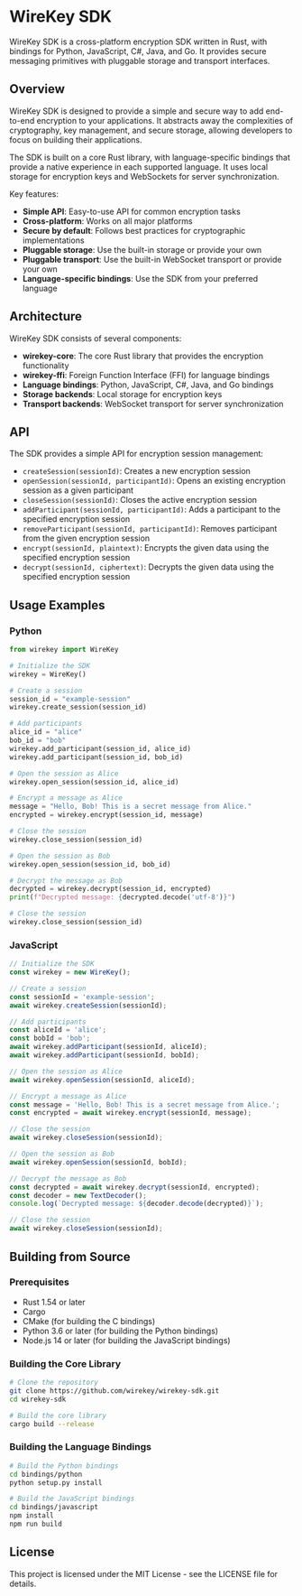# WireKey SDK

WireKey SDK is a cross-platform encryption SDK written in Rust, with bindings for Python, JavaScript, C#, Java, and Go. It provides secure messaging primitives with pluggable storage and transport interfaces.

## Overview

WireKey SDK is designed to provide a simple and secure way to add end-to-end encryption to your applications. It abstracts away the complexities of cryptography, key management, and secure storage, allowing developers to focus on building their applications.

The SDK is built on a core Rust library, with language-specific bindings that provide a native experience in each supported language. It uses local storage for encryption keys and WebSockets for server synchronization.

Key features:
- **Simple API**: Easy-to-use API for common encryption tasks
- **Cross-platform**: Works on all major platforms
- **Secure by default**: Follows best practices for cryptographic implementations
- **Pluggable storage**: Use the built-in storage or provide your own
- **Pluggable transport**: Use the built-in WebSocket transport or provide your own
- **Language-specific bindings**: Use the SDK from your preferred language

## Architecture

WireKey SDK consists of several components:

- **wirekey-core**: The core Rust library that provides the encryption functionality
- **wirekey-ffi**: Foreign Function Interface (FFI) for language bindings
- **Language bindings**: Python, JavaScript, C#, Java, and Go bindings
- **Storage backends**: Local storage for encryption keys
- **Transport backends**: WebSocket transport for server synchronization

## API

The SDK provides a simple API for encryption session management:

- `createSession(sessionId)`: Creates a new encryption session
- `openSession(sessionId, participantId)`: Opens an existing encryption session as a given participant
- `closeSession(sessionId)`: Closes the active encryption session
- `addParticipant(sessionId, participantId)`: Adds a participant to the specified encryption session
- `removeParticipant(sessionId, participantId)`: Removes participant from the given encryption session
- `encrypt(sessionId, plaintext)`: Encrypts the given data using the specified encryption session
- `decrypt(sessionId, ciphertext)`: Decrypts the given data using the specified encryption session

## Usage Examples

### Python

```python
from wirekey import WireKey

# Initialize the SDK
wirekey = WireKey()

# Create a session
session_id = "example-session"
wirekey.create_session(session_id)

# Add participants
alice_id = "alice"
bob_id = "bob"
wirekey.add_participant(session_id, alice_id)
wirekey.add_participant(session_id, bob_id)

# Open the session as Alice
wirekey.open_session(session_id, alice_id)

# Encrypt a message as Alice
message = "Hello, Bob! This is a secret message from Alice."
encrypted = wirekey.encrypt(session_id, message)

# Close the session
wirekey.close_session(session_id)

# Open the session as Bob
wirekey.open_session(session_id, bob_id)

# Decrypt the message as Bob
decrypted = wirekey.decrypt(session_id, encrypted)
print(f"Decrypted message: {decrypted.decode('utf-8')}")

# Close the session
wirekey.close_session(session_id)
```

### JavaScript

```javascript
// Initialize the SDK
const wirekey = new WireKey();

// Create a session
const sessionId = 'example-session';
await wirekey.createSession(sessionId);

// Add participants
const aliceId = 'alice';
const bobId = 'bob';
await wirekey.addParticipant(sessionId, aliceId);
await wirekey.addParticipant(sessionId, bobId);

// Open the session as Alice
await wirekey.openSession(sessionId, aliceId);

// Encrypt a message as Alice
const message = 'Hello, Bob! This is a secret message from Alice.';
const encrypted = await wirekey.encrypt(sessionId, message);

// Close the session
await wirekey.closeSession(sessionId);

// Open the session as Bob
await wirekey.openSession(sessionId, bobId);

// Decrypt the message as Bob
const decrypted = await wirekey.decrypt(sessionId, encrypted);
const decoder = new TextDecoder();
console.log(`Decrypted message: ${decoder.decode(decrypted)}`);

// Close the session
await wirekey.closeSession(sessionId);
```

## Building from Source

### Prerequisites

- Rust 1.54 or later
- Cargo
- CMake (for building the C bindings)
- Python 3.6 or later (for building the Python bindings)
- Node.js 14 or later (for building the JavaScript bindings)

### Building the Core Library

```bash
# Clone the repository
git clone https://github.com/wirekey/wirekey-sdk.git
cd wirekey-sdk

# Build the core library
cargo build --release
```

### Building the Language Bindings

```bash
# Build the Python bindings
cd bindings/python
python setup.py install

# Build the JavaScript bindings
cd bindings/javascript
npm install
npm run build
```

## License

This project is licensed under the MIT License - see the LICENSE file for details.
